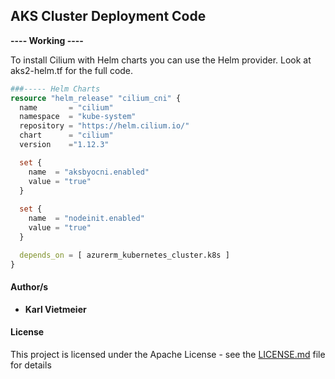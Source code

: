 ## AKS Cluster Deployment Code

**----  Working  ----**

To install Cilium with Helm charts you can use the Helm provider. Look at aks2-helm.tf for the full code.

```terraform
###----- Helm Charts
resource "helm_release" "cilium_cni" {
  name       = "cilium"
  namespace  = "kube-system"
  repository = "https://helm.cilium.io/"
  chart      = "cilium"
  version    ="1.12.3"

  set {
    name  = "aksbyocni.enabled"
    value = "true"
  }
  
  set {
    name  = "nodeinit.enabled"
    value = "true"
  }

  depends_on = [ azurerm_kubernetes_cluster.k8s ]
}
```

#### Author/s

* **Karl Vietmeier**

#### License

This project is licensed under the Apache License - see the [LICENSE.md](LICENSE.md) file for details
